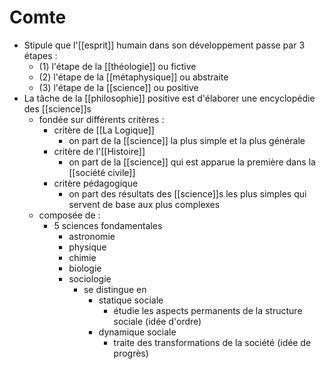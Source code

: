 # Comte

- Stipule que l'[[esprit]] humain dans son développement passe par 3 étapes :
  - (1) l'étape de la [[théologie]] ou fictive
  - (2) l'étape de la [[métaphysique]] ou abstraite
  - (3) l'étape de la [[science]] ou positive
- La tâche de la [[philosophie]] positive est d'élaborer une encyclopédie des [[science]]s
  - fondée sur différents critères :
    - critère de [[La Logique]]
      - on part de la [[science]] la plus simple et la plus générale
    - critère de l'[[Histoire]]
      - on part de la [[science]] qui est apparue la première dans la [[société civile]]
    - critère pédagogique
      - on part des résultats des [[science]]s les plus simples qui servent de base aux plus complexes
  - composée de :
    - 5 sciences fondamentales
      - astronomie
      - physique
      - chimie
      - biologie
      - sociologie
        - se distingue en
          - statique sociale
            - étudie les aspects permanents de la structure sociale (idée d'ordre)
          - dynamique sociale
            - traite des transformations de la société (idée de progrès)